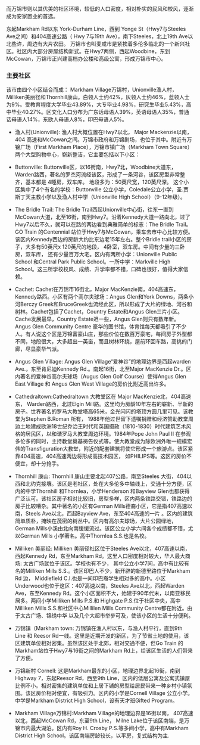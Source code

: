而万锦市则以其优美的社区环境，较低的人口密度，相对朴实的民风和校风，逐渐成为安家置业的首选。


东起Markham Rd以东 York-Durham Line，西到 Yonge St（Hwy7与Steeles Ave之间）和404高速公路（ Hwy 7与19th Ave），南下Steeles，北上19th Ave以北些许，周边有大片农田。
万锦市也叫麦咸市是紧挨着多伦多临北的一个新兴社区。社区内大部分房屋结构新式。在Hwy7两侧，西起Woodbine，东到McCowan，万锦市正兴建高档办公楼和高级公寓，形成万锦市中心。

### 主要社区

该市由四个小区结合而成： Markham Village万锦村，Unionville渔人村，Milliken美丽径和Thornhill康山。白领人士约42%，灰领人士约46%，蓝领人士为9%。受教育程度大学毕业43.89%，大专毕业4.98%，研究生毕业5.43%，高中毕业40.27%。区文化人口分布为广东话母语人39%，英语母语人35%，普通话母语人14%，东欧人母语人8%，印巴母语人5%。

- 渔人村(Unionville): 渔人村大概位置在Hwy7以北， Major Mackenzie以南，404 高速和McCowan之间。万锦市政府和万锦剧场，也位于其中。附近有万锦广场（First Markham Place），万锦市镇广场（Markham Town Square）两个大型购物中心，崭新整洁，它主要包括以下小区：
  
- Buttonville: Buttonville区，以16街南，Hwy7北，Woodbine大道东，Warden路西，著名的罗杰河流经该区，形成了一条河谷，该区房型非常整齐，基本都是 4睡房，双车库。 地段多为：50英尺宽，120英尺深。 这个小区集中了4个有名的学校：Buttonville 公立小学，Coledale公立小学，圣.贾斯丁天主教小学以及渔人村中学（Unionville High School）（9-12年级）。
  
- The Bridle Trail: The Bridle Trail西起Unionville中心街，往东一直到McCowan大道，北至16街，南到Hwy7。沿着Kennedy大道一路向北，过了Hwy7以后不久，就可以在路的两边看到典雅简单的标志：The Bridle Trail。GO Train 的Centennial 站位于Hwy7与McCowan，乘车去市中心比较方便。该区内Kennedy西边的房龄大约比东边老15年左右。整个Bridle trail小区的房子，大多有50英尺x 120英尺的地段， 4卧室，双车房。中间有少量的三卧房，双车库， 还有少量百万大宅。区内有两所小学：Unionville Public School 和Central Park Public School。一所中学：Markville High School。这三所学校校风、成绩、升学率都不错，口碑也很好，值得大家信赖。
  
- Cachet: Cachet在万锦市16街北，Major MacKenzie南，404高速东，Kennedy路西。小区有两个高尔夫球场：Angus Glen和York Downs，两条小河Berczy Greek和BruceGreek也流经此区，所以形成了大片的绿地、河谷和树林。Cachet包括了Cachet，Country Estate和Angus Glen三片小区。Cache发展最早，Country Estate迟一些，Angus Glen则只有数年新。Angus Glen Community Centre 豪华的图书馆，体育馆每天都吸引了不少人。有人说这个区是万锦富豪山庄，那些价位在数百万豪宅，每间房子外型都不同，地段很大，大多超出一英亩，而且树林环绕，屋前环回车路，高挑的门廊，尽显豪华气派。
  
- Angus Glen Village: Angus Glen Village“爱神谷”的地理边界是西起warden Ave.，东至肯尼迪Kennedy Rd.。南起16街，北至Major MacKenzie Dr.。区内著名的爱神谷高尔夫球场（Augus Glen Golf Course）使得Angus Glen East Village 和 Angus Glen West Village的房价比附近高出许多。
  
- Cathedraltown:Cathedraltown 大教堂区在 Major MacKenzie北，404高速东， Warden路西，北过Elgin Mill路。这里均为房龄10年左右的崭新、半新的房子。世界著名的罗马大教堂塔高65米，金光闪闪的塔顶方圆几里可见。该教堂为Stephen B.Roman 所有， 1988年他过世留下遗嘱捐赠和经济赞助教堂周边土地建成欧洲18世纪乔治王时代和英国摄政（1810-1830）时代建筑艺术风格的居民区，以和谐罗马大教堂周边环境。1984年Pope John Paul II 在参观多伦多的同时，主持教堂奠基祷告仪式等。使大教堂成为除欧洲外唯一规模宏伟的Transfiguration大教堂，附近的配套建筑将使它形成一个旅游点。该区紧靠404高速，404高速两边将形成高技术园区， 如PHILIPS等。这区的房价不便宜，却十分抢手。
  
- Thornhill 康山: Thornhill 康山主要北起407公路，南至Steeles 大街，404以西和北约克接壤。该区是老社区，处在大多伦多中轴线上，交通十分方便，区内的中学Thornhill 和Thornlea，小学Henderson 和Bayview Glen也都获得广泛认可。该社区房子相对比较旧，房型多样，区内两条铁路交错，铁路边的房子比较嘈杂。其中著名的小区有German Mills德裔小区，它是指407高速以南，Steels Ave以北，西起Bayview Ave，东至404高速的一片 。区内的建筑简单质朴，掩映在茂密的树丛中。区内有高尔夫球场，大片公园绿地，German Mills小溪由北向南缓缓流过。该区公立小学六间各个成绩都不错，尤以German Mills 小学著名。高中Thornlea S.S.也是名校。
  
- Milliken 美丽经: Milliken 美丽径社区位于Steeles Ave以北，407高速以南，西起Kennedy Rd，东至Markham Rd。这里人口密度相对较大，华人最大商场: 太古广场就位于该区。学校也有不少， 其中公立小学7间，高中有比较有名的Milliken Mills S.S.。该区印巴人不少，新开辟的新德里路位于Markham Rd 边， Middlefield C.I.也是一间印巴裔学生相对多的高中。小区Underwood也位于这区：407高速以南，Steeles Ave以北，西起Warden Ave，东至Kennedy Rd。这个小区面积不大，始建于90年代末，以南亚移民居多。两间小学Milliken Mills P.S.和 Highgate P.S.位于社区中央，高中Milliken Mills S.S.和社区中心Millilen Mills Community Centre都在附近。由于太古广场、锦绣中华 以及几个大超市举步可及，使该小区的生活十分便利。
  
- 万锦镇（Markham town: 万锦镇在渔人村以东，与渔人村平行，直到9th Line 和 Reesor Rd一线。这里是近期开发的新区，为了节省土地的使用，该区建筑单位相对密集。虽然该区处于北郊，相对交通不便，但Go Train 的Markham站位于Hwy7与16街之间的Markham Rd上，给该区生活的人们带来了方便。
  
- 万锦新村 Cornell: 这是Markham最东的小区，地理边界北起16街，南到Highway 7，东起Reesor Rd，西至9th Line，区内的低层公寓及公寓式镇屋比例不小。相对密集的建筑单位和上居下铺的房型给居民带来一种乡村小镇氛围。该区房价相对便宜，有吸引力。区内的小学是Cornell Village 公立小学。中学是Markham District High School，设有天才班Gifted Program。
  
- Markham Village万锦村:Markham Village的地理边界是16街以南， 407高速以北，西起McCowan Rd，东至9th Line， Milne Lake位于该区南端，是万锦市内最大湖泊。区内有Roy H. Crosby P.S.等多间小学，高中有Markham District High School。该区南端房龄较长，以平房，复式结构为主.
